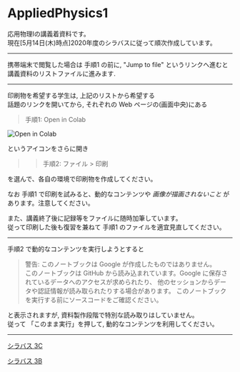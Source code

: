 # AppliedPhysics1

応用物理Iの講義着資料です。  
現在[5月14日(木)時点]2020年度のシラバスに従って順次作成しています。

---
携帯端末で閲覧した場合は 手順1 の前に, "Jump to file" というリンクへ進むと  
講義資料のリストファイルに進みます.

---

印刷物を希望する学生は, 上記のリストから希望する  
話題のリンクを開いてから, それぞれの Web ページの(画面中央)にある

> 手順1: Open in Colab

![Open in Colab](https://camo.githubusercontent.com/52feade06f2fecbf006889a904d221e6a730c194/68747470733a2f2f636f6c61622e72657365617263682e676f6f676c652e636f6d2f6173736574732f636f6c61622d62616467652e737667)

というアイコンをさらに開き
>> 手順2: ファイル > 印刷

を選んで、各自の環境で印刷物を作成してください。

なお 手順1 で印刷を試みると、動的なコンテンツや
*画像が描画されないこと* があります。注意してください。

また、講義終了後に記録等をファイルに随時加筆しています。  
従って印刷した後も復習を兼ねて 手順1 のファイルを適宜見直してください。


---
手順2 で動的なコンテンツを実行しようとすると
> 警告: このノートブックは Google が作成したものではありません。  
> このノートブックは GitHub から読み込まれています。Google に保存されているデータへのアクセスが求められたり、
> 他のセッションからデータや認証情報が読み取られたりする場合があります。
> このノートブックを実行する前にソースコードをご確認ください。

と表示されますが, 資料製作段階で特別な読み取りはしていません。  
従って 「このまま実行」を押して, 動的なコンテンツを利用してください。

---
[シラバス 3C](https://syllabus.kosen-k.go.jp/Pages/PublicSyllabus?school_id=08&department_id=11&subject_id=0049&year=2018&lang=ja)

[シラバス 3B](https://syllabus.kosen-k.go.jp/Pages/PublicSyllabus?school_id=08&department_id=11&subject_id=0048&year=2018&lang=ja)


